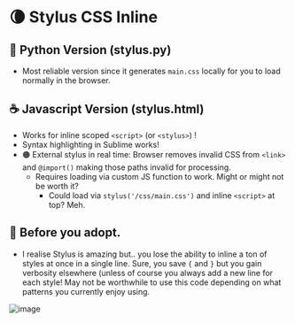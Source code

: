 # 🌘 Stylus CSS Inline

## 🐍 Python Version (stylus.py)
* Most reliable version since it generates `main.css` locally for you to load normally in the browser.

## ☕ Javascript Version (stylus.html)
* Works for inline scoped `<script>` (or `<stylus>`) !
* Syntax highlighting in Sublime works!
* 🟠 External stylus in real time: Browser removes invalid CSS from `<link>` and `@import()` making those paths invalid for processing.
  * Requires loading via custom JS function to work. Might or might not be worth it?
    * Could load via `stylus('/css/main.css')` and inline `<script>` at top? Meh.


## 👀 Before you adopt.
* I realise Stylus is amazing but.. you lose the ability to inline a ton of styles at once in a single line. Sure, you save `{` and `}` but you gain verbosity elsewhere (unless of course you always add a new line for each style! May not be worthwhile to use this code depending on what patterns you currently enjoy using.

![image](https://github.com/gnat/stylus-inline/assets/24665/3a306fe7-26da-44f9-bc14-5e1a9559cf7e)

